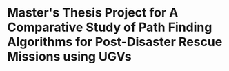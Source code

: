 # Master's Thesis Project for A Comparative Study of Path Finding Algorithms for Post-Disaster Rescue Missions using UGVs